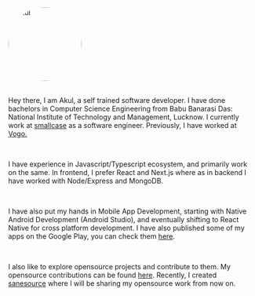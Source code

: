 <img src='https://github.com/akulsr0.png?size=500' alt='akul' style='width:150px;border-radius:1000px;'>

<br />
<br />

Hey there, I am Akul, a self trained software developer. I have done bachelors in Computer Science Engineering from Babu Banarasi Das: National Institute of Technology and Management, Lucknow. I currently work at <a href='https://smallcase.com/' target='_blank'>smallcase</a> as a software engineer. Previously, I have worked at <a href='https://vogo.in/' target="_blank" >Vogo.</a>

<br />

I have experience in Javascript/Typescript ecosystem, and primarily work on the same. In frontend, I prefer React and Next.js where as in backend I have worked with Node/Express and MongoDB.

<br />

I have also put my hands in Mobile App Development, starting with Native Android Development (Android Studio), and eventually shifting to React Native for cross platform development. I have also published some of my apps on the Google Play, you can check them <a href='https://play.google.com/store/apps/developer?id=Akul+Srivastava' target='_blank'>here</a>.

<br />

I also like to explore opensource projects and contribute to them. My opensource contributions can be found <a href='/opensource'>here</a>. Recently, I created <a href='https://github.com/sanesource' target='_blank'>sanesource</a> where I will be sharing my opensource work from now on.
